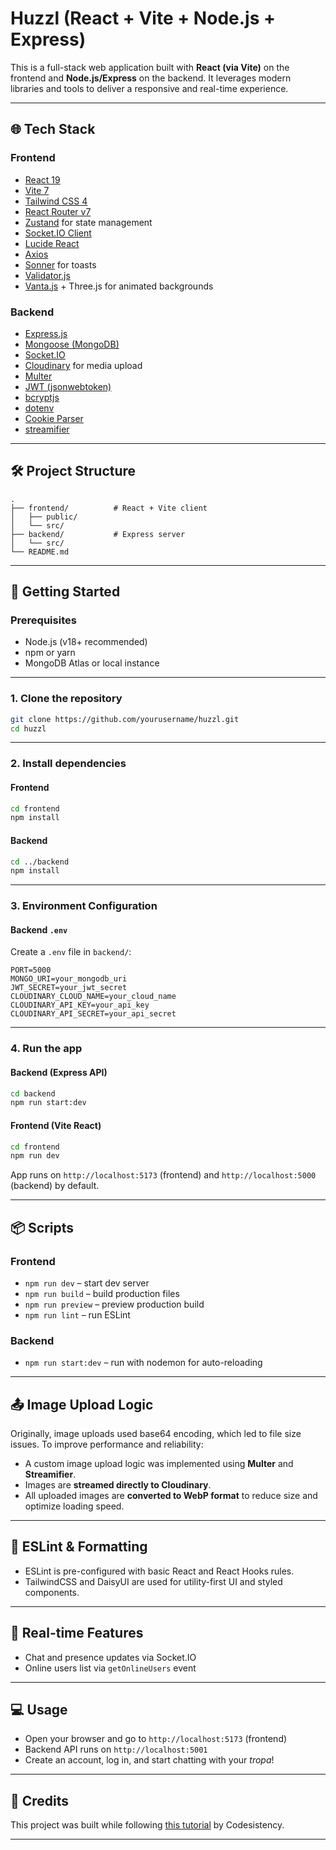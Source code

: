 # Huzzl (React + Vite + Node.js + Express)

This is a full-stack web application built with **React (via Vite)** on the frontend and **Node.js/Express** on the backend. It leverages modern libraries and tools to deliver a responsive and real-time experience.

---

## 🌐 Tech Stack

### Frontend
- [React 19](https://reactjs.org/)
- [Vite 7](https://vitejs.dev/)
- [Tailwind CSS 4](https://tailwindcss.com/)
- [React Router v7](https://reactrouter.com/)
- [Zustand](https://zustand-demo.pmnd.rs/) for state management
- [Socket.IO Client](https://socket.io/docs/v4/client-api/)
- [Lucide React](https://lucide.dev/)
- [Axios](https://axios-http.com/)
- [Sonner](https://sonner.emilkowal.ski/) for toasts
- [Validator.js](https://github.com/validatorjs/validator.js)
- [Vanta.js](https://www.vantajs.com/) + Three.js for animated backgrounds

### Backend
- [Express.js](https://expressjs.com/)
- [Mongoose (MongoDB)](https://mongoosejs.com/)
- [Socket.IO](https://socket.io/)
- [Cloudinary](https://cloudinary.com/) for media upload
- [Multer](https://github.com/expressjs/multer)
- [JWT (jsonwebtoken)](https://github.com/auth0/node-jsonwebtoken)
- [bcryptjs](https://github.com/dcodeIO/bcrypt.js)
- [dotenv](https://github.com/motdotla/dotenv)
- [Cookie Parser](https://github.com/expressjs/cookie-parser)
- [streamifier](https://www.npmjs.com/package/streamifier)

---

## 🛠 Project Structure

```
.
├── frontend/          # React + Vite client
│   ├── public/
│   └── src/
├── backend/           # Express server
│   └── src/
└── README.md
```

---

## 🚀 Getting Started

### Prerequisites
- Node.js (v18+ recommended)
- npm or yarn
- MongoDB Atlas or local instance

---

### 1. Clone the repository
```bash
git clone https://github.com/yourusername/huzzl.git
cd huzzl
```

---

### 2. Install dependencies

#### Frontend
```bash
cd frontend
npm install
```

#### Backend
```bash
cd ../backend
npm install
```

---

### 3. Environment Configuration

#### Backend `.env`
Create a `.env` file in `backend/`:

```env
PORT=5000
MONGO_URI=your_mongodb_uri
JWT_SECRET=your_jwt_secret
CLOUDINARY_CLOUD_NAME=your_cloud_name
CLOUDINARY_API_KEY=your_api_key
CLOUDINARY_API_SECRET=your_api_secret
```

---

### 4. Run the app

#### Backend (Express API)
```bash
cd backend
npm run start:dev
```

#### Frontend (Vite React)
```bash
cd frontend
npm run dev
```

App runs on `http://localhost:5173` (frontend) and `http://localhost:5000` (backend) by default.

---

## 📦 Scripts

### Frontend
- `npm run dev` – start dev server
- `npm run build` – build production files
- `npm run preview` – preview production build
- `npm run lint` – run ESLint

### Backend
- `npm run start:dev` – run with nodemon for auto-reloading

---

## 📤 Image Upload Logic

Originally, image uploads used base64 encoding, which led to file size issues. To improve performance and reliability:

- A custom image upload logic was implemented using **Multer** and **Streamifier**.
- Images are **streamed directly to Cloudinary**.
- All uploaded images are **converted to WebP format** to reduce size and optimize loading speed.

---

## 📏 ESLint & Formatting

- ESLint is pre-configured with basic React and React Hooks rules.
- TailwindCSS and DaisyUI are used for utility-first UI and styled components.

---

## 💬 Real-time Features
- Chat and presence updates via Socket.IO
- Online users list via `getOnlineUsers` event

---

## 💻 Usage

- Open your browser and go to `http://localhost:5173` (frontend)
- Backend API runs on `http://localhost:5001`
- Create an account, log in, and start chatting with your *tropa*!

---

## 🤝 Credits

This project was built while following [this tutorial](https://www.youtube.com/watch?v=ntKkVrQqBYY) by Codesistency.

---